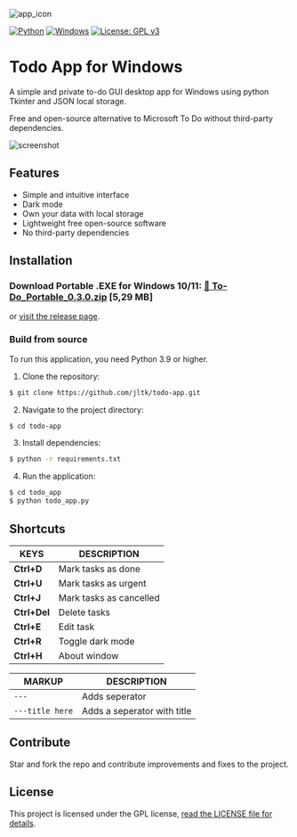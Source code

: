 ![app_icon](https://github.com/user-attachments/assets/9f082ded-572f-435e-b237-f62349d6e2e8)

[![Python](https://img.shields.io/badge/Python-3776AB?logo=python&logoColor=fff)](#) [![Windows](https://custom-icon-badges.demolab.com/badge/Windows-0078D6?logo=windows11&logoColor=white)](#) [![License: GPL v3](https://img.shields.io/badge/License-GPLv3-darkred.svg)](https://www.gnu.org/licenses/gpl-3.0)

# Todo App for Windows

A simple and private to-do GUI desktop app for Windows using python Tkinter and JSON local storage.

Free and open-source alternative to Microsoft To Do without third-party dependencies.

![screenshot](https://github.com/user-attachments/assets/e89ff5e7-f8d8-4229-ae4e-32b1c81136bd)

## Features

- Simple and intuitive interface
- Dark mode
- Own your data with local storage
- Lightweight free open-source software
- No third-party dependencies

## Installation

### Download Portable .EXE for Windows 10/11: [🔗 To-Do_Portable_0.3.0.zip](https://github.com/jltk/todo-app/releases/download/0.3.0/To-Do_Portable_0.3.0.zip) [5,29 MB] 

or [visit the release page](https://github.com/jltk/todo-app/releases). 

### Build from source

To run this application, you need Python 3.9 or higher.

1. Clone the repository:

```bash
$ git clone https://github.com/jltk/todo-app.git
```

2. Navigate to the project directory:

```bash
$ cd todo-app
```

3. Install dependencies:

```bash
$ python -r requirements.txt
```

4. Run the application:

```bash
$ cd todo_app
$ python todo_app.py
```

## Shortcuts

| KEYS | DESCRIPTION |
| ---- | ----------- |
| **Ctrl+D** | Mark tasks as done |
| **Ctrl+U** | Mark tasks as urgent |
| **Ctrl+J** | Mark tasks as cancelled |
| **Ctrl+Del** | Delete tasks |
| **Ctrl+E** | Edit task |
| **Ctrl+R** | Toggle dark mode |
| **Ctrl+H** | About window |

| MARKUP | DESCRIPTION |
| ---- | ----------- |
| ```---``` | Adds seperator |
| ```---title here``` | Adds a seperator with title |

## Contribute

Star and fork the repo and contribute improvements and fixes to the project.

## License

This project is licensed under the GPL license, [read the LICENSE file for details](https://github.com/jltk/todo-app/blob/main/LICENSE).
